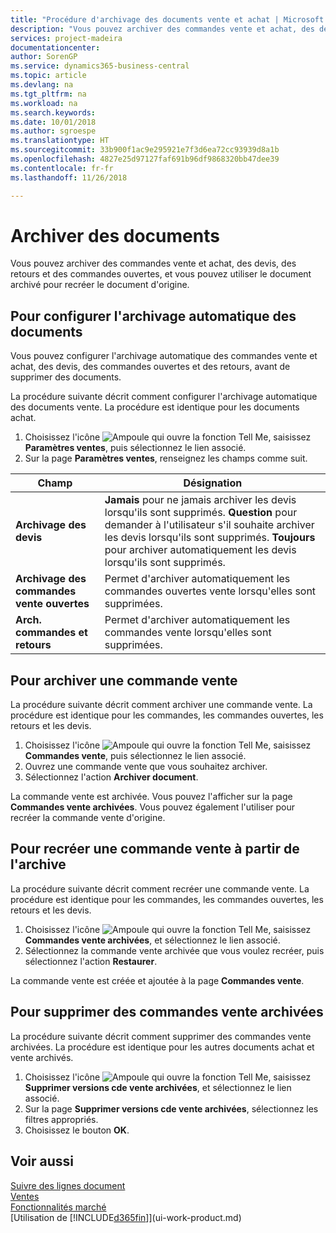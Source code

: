 ```yaml
---
title: "Procédure d'archivage des documents vente et achat | Microsoft Docs"
description: "Vous pouvez archiver des commandes vente et achat, des devis, des retours et des commandes ouvertes, et vous pouvez utiliser le document archivé pour recréer le document d'origine."
services: project-madeira
documentationcenter: 
author: SorenGP
ms.service: dynamics365-business-central
ms.topic: article
ms.devlang: na
ms.tgt_pltfrm: na
ms.workload: na
ms.search.keywords: 
ms.date: 10/01/2018
ms.author: sgroespe
ms.translationtype: HT
ms.sourcegitcommit: 33b900f1ac9e295921e7f3d6ea72cc93939d8a1b
ms.openlocfilehash: 4827e25d97127faf691b96df9868320bb47dee39
ms.contentlocale: fr-fr
ms.lasthandoff: 11/26/2018

---
```

# <a name="archive-documents"></a>Archiver des documents
Vous pouvez archiver des commandes vente et achat, des devis, des retours et des commandes ouvertes, et vous pouvez utiliser le document archivé pour recréer le document d'origine.

## <a name="to-set-up-automatic-document-archiving"></a>Pour configurer l'archivage automatique des documents  
Vous pouvez configurer l'archivage automatique des commandes vente et achat, des devis, des commandes ouvertes et des retours, avant de supprimer des documents.

La procédure suivante décrit comment configurer l'archivage automatique des documents vente. La procédure est identique pour les documents achat.
1.  Choisissez l'icône ![Ampoule qui ouvre la fonction Tell Me](media/ui-search/search_small.png "Dites-moi ce que vous voulez faire"), saisissez **Paramètres ventes**, puis sélectionnez le lien associé.
2. Sur la page **Paramètres ventes**, renseignez les champs comme suit.

|Champ|Désignation|
|-----|-----------|
|**Archivage des devis**|**Jamais** pour ne jamais archiver les devis lorsqu'ils sont supprimés. **Question** pour demander à l'utilisateur s'il souhaite archiver les devis lorsqu'ils sont supprimés. **Toujours** pour archiver automatiquement les devis lorsqu'ils sont supprimés.|
|**Archivage des commandes vente ouvertes**|Permet d'archiver automatiquement les commandes ouvertes vente lorsqu'elles sont supprimées.|
|**Arch. commandes et retours**|Permet d'archiver automatiquement les commandes vente lorsqu'elles sont supprimées.|

## <a name="to-archive-a-sales-order"></a>Pour archiver une commande vente
La procédure suivante décrit comment archiver une commande vente. La procédure est identique pour les commandes, les commandes ouvertes, les retours et les devis.

1.  Choisissez l'icône ![Ampoule qui ouvre la fonction Tell Me](media/ui-search/search_small.png "Dites-moi ce que vous voulez faire"), saisissez **Commandes vente**, puis sélectionnez le lien associé.  
2.  Ouvrez une commande vente que vous souhaitez archiver.  
3.  Sélectionnez l'action **Archiver document**.

La commande vente est archivée. Vous pouvez l'afficher sur la page **Commandes vente archivées**. Vous pouvez également l'utiliser pour recréer la commande vente d'origine.

## <a name="to-recreate-a-sales-order-from-the-archive"></a>Pour recréer une commande vente à partir de l'archive
La procédure suivante décrit comment recréer une commande vente. La procédure est identique pour les commandes, les commandes ouvertes, les retours et les devis.

1.  Choisissez l'icône ![Ampoule qui ouvre la fonction Tell Me](media/ui-search/search_small.png "Dites-moi ce que vous voulez faire"), saisissez **Commandes vente archivées**, et sélectionnez le lien associé.
2.  Sélectionnez la commande vente archivée que vous voulez recréer, puis sélectionnez l'action **Restaurer**.  

La commande vente est créée et ajoutée à la page **Commandes vente**.

## <a name="to-delete-archived-sales-orders"></a>Pour supprimer des commandes vente archivées
La procédure suivante décrit comment supprimer des commandes vente archivées. La procédure est identique pour les autres documents achat et vente archivés.

1.  Choisissez l'icône ![Ampoule qui ouvre la fonction Tell Me](media/ui-search/search_small.png "Dites-moi ce que vous voulez faire"), saisissez **Supprimer versions cde vente archivées**, et sélectionnez le lien associé.  
2.  Sur la page **Supprimer versions cde vente archivées**, sélectionnez les filtres appropriés.  
3.  Choisissez le bouton **OK**.

## <a name="see-also"></a>Voir aussi
[Suivre des lignes document](across-how-to-track-document-lines.md)  
[Ventes](sales-manage-sales.md)  
[Fonctionnalités marché](ui-across-business-areas.md)  
[Utilisation de [!INCLUDE[d365fin](includes/d365fin_md.md)]](ui-work-product.md)

